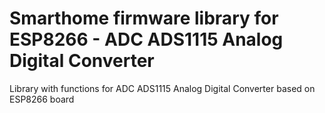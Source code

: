 # Smarthome firmware library for ESP8266 - ADC ADS1115 Analog Digital Converter
Library with functions for ADC ADS1115 Analog Digital Converter based on ESP8266 board

